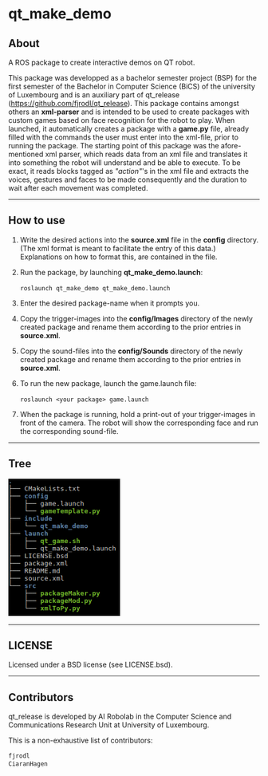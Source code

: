 # qt_make_demo
## About
 A ROS package to create interactive demos on QT robot.

This package was developped as a bachelor semester project (BSP) for the first semester of the Bachelor in Computer Science (BiCS) of the university of Luxembourg and is an auxiliary part of qt_release (<https://github.com/fjrodl/qt_release>).
This package contains amongst others an **xml-parser** and is intended to be used to create packages with custom games based on face recognition for the robot to play. When launched, it automatically creates a package with a **game.py** file, already filled with the commands the user must enter into the xml-file, prior to running the package. The starting point of this package was the afore-mentioned xml parser, which reads data from an xml file and translates it into something the robot will understand and be able to execute. To be exact, it reads blocks tagged as *"action"*'s in the xml file and extracts the voices, gestures and faces to be made consequently and the duration to wait after each movement was completed.

---

## How to use
1. Write the desired actions into the **source.xml** file in the **config** directory. (The xml format is meant to facilitate the entry of this data.)
Explanations on how to format this, are contained in the file.

2. Run the package, by launching **qt_make_demo.launch**:

   `roslaunch qt_make_demo qt_make_demo.launch`

3. Enter the desired package-name when it prompts you.

4. Copy the trigger-images into the **config/Images** directory of the newly created package and rename them according to the prior entries in **source.xml**.

5. Copy the sound-files into the **config/Sounds** directory of the newly created package and rename them according to the prior entries in **source.xml**.

6. To run the new package, launch the game.launch file: 

   `roslaunch <your package> game.launch`

7. When the package is running, hold a print-out of your trigger-images in front of the camera. The robot will show the corresponding face and run the corresponding sound-file.

---

## Tree

![alt text](https://github.com/AIRobolab-unilu/qt_make_demo/blob/master/Tree.png "Dependency tree")

---

## LICENSE
Licensed under a BSD license (see LICENSE.bsd).

---

## Contributors
qt_release is developed by AI Robolab in the Computer Science and Communications Research Unit at University of Luxembourg.

This is a non-exhaustive list of contributors:

    fjrodl
    CiaranHagen


